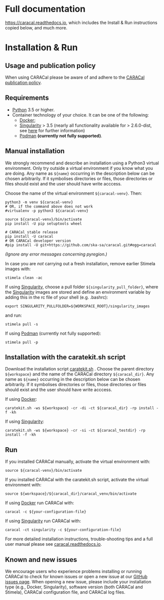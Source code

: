 # Full documentation
https://caracal.readthedocs.io, which includes the Install & Run instructions copied below, and much more.

# Installation & Run

## Usage and publication policy

When using CARACal please be aware of and adhere to the [CARACal publication policy](https://docs.google.com/document/d/12LjHM_e1G4kWRfCLcz0GgM8rlXOny23vVdcriiA8ayU).

## Requirements
- [Python](https://www.python.org) 3.5 or higher.
- Container technology of your choice. It can be one of the following:
  - [Docker](https://www.docker.com);
  - [Singularity](https://github.com/sylabs/singularity) > 3.5 (nearly all functionality available for > 2.6.0-dist, see [here](https://github.com/caracal-pipeline/caracal/issues/1154) for further information)
  - [Podman](https://podman.io) **(currently not fully supported)**.

## Manual installation

We strongly recommend and describe an installation using a Python3 virtual environment. Only try outside a virtual environment if you know what you are doing. Any name as ``${name}`` occurring in the description below can be chosen arbitrarily. If it symbolises directories or files, those directories or files should exist and the user should have write acccess.

Choose the name of the virtual environment `${caracal-venv}`. Then:

```
python3 -m venv ${caracal-venv}
# OR, if the command above does not work
#virtualenv -p python3 ${caracal-venv}

source ${caracal-venv}/bin/activate
pip install -U pip setuptools wheel

# CARACal stable release
pip install -U caracal
# OR CARACal developer version
#pip install -U git+https://github.com/ska-sa/caracal.git#egg=caracal
```
*(Ignore any error messages concerning pyregion.)*

In case you are *not* carrying out a fresh installation, remove earlier Stimela images with:

```
stimela clean -ac
```

<!-- Then, if using [Docker](https://www.docker.com):

```
stimela pull
```
-->

If using [Singularity](https://github.com/sylabs/singularity), choose a pull folder `${singularity_pull_folder}`, where the [Singularity](https://github.com/sylabs/singularity) images are stored and define an environment variable by adding this in the rc file of your shell (e.g. .bashrc):

```
export SINGULARITY_PULLFOLDER=${WORKSPACE_ROOT}/singularity_images
```
and run:

``` 
stimela pull -s
```

If using [Podman](https://podman.io) (currently not fully supported):

```
stimela pull -p
``` 

## Installation with the caratekit.sh script

Download the installation script [caratekit.sh](https://github.com/caracal-pipeline/caracal/blob/master/caratekit.sh) . Choose the parent directory `${workspace}` and the name of the CARACal directory `${caracal_dir}`. Any name as ``${name}`` occurring in the description below can be chosen arbitrarily. If it symbolises directories or files, those directories or files should exist and the user should have write acccess.

If using [Docker](https://www.docker.com):

```
caratekit.sh -ws ${workspace} -cr -di -ct ${caracal_dir} -rp install -f -kh
```

If using [Singularity](https://github.com/sylabs/singularity):

```
caratekit.sh -ws ${workspace} -cr -si -ct ${caracal_testdir} -rp install -f -kh
```

## Run

If you installed CARACal manually, activate the virtual environment with:
```
source ${caracal-venv}/bin/activate
```

If you installed CARACal with the caratekit.sh script, activate the virtual environment with:
```
source ${workspace}/${caracal_dir}/caracal_venv/bin/activate
```

If using [Docker](https://www.docker.com) run CARACal with:

```
caracal -c ${your-configuration-file}
```

If using [Singularity](https://github.com/sylabs/singularity) run CARACal with:

```
caracal -ct singularity -c ${your-configuration-file}
```

For more detailed installation instructions, trouble-shooting tips and a full user manual please see [caracal.readthedocs.io](https://caracal.readthedocs.io).


## Known and new issues

We encourage users who experience problems installing or running CARACal to check for known issues or open a new issue at
our [GitHub issues page](https://github.com/caracal-pipeline/caracal/issues). When opening a new issue, please include your installation type (e.g., Docker, Singularity), software version (both CARACal and Stimela), CARACal configuration file, and CARACal log files.
